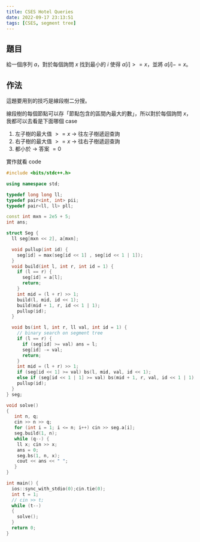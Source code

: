 ```yaml
---
title: CSES Hotel Queries
date: 2022-09-17 23:13:51
tags: [CSES, segment tree]
---
```


## 題目

給一個序列 $a$，對於每個詢問 $x$ 找到最小的 $i$ 使得 $a[i] >= x$，並將 $a[i] -= x$。

## 作法

這題要用到的技巧是線段樹二分搜。

線段樹的每個節點可以存「節點包含的區間內最大的數」，所以對於每個詢問 $x$，我都可以去看是下面哪個 case

1. 左子樹的最大值 $>= x$ -> 往左子樹遞迴查詢
2. 右子樹的最大值 $>= x$ -> 往右子樹遞迴查詢
3. 都小於 -> 答案 $= 0$

實作就看 code

```cpp
#include <bits/stdc++.h>

using namespace std;

typedef long long ll;
typedef pair<int, int> pii;
typedef pair<ll, ll> pll;

const int mxn = 2e5 + 5;
int ans;

struct Seg {
  ll seg[mxn << 2], a[mxn];

  void pullup(int id) {
    seg[id] = max(seg[id << 1] , seg[id << 1 | 1]);
  }
  void build(int l, int r, int id = 1) {
    if (l == r) {
      seg[id] = a[l];
      return;
    }
    int mid = (l + r) >> 1;
    build(l, mid, id << 1);
    build(mid + 1, r, id << 1 | 1);
    pullup(id);
  }

  void bs(int l, int r, ll val, int id = 1) {
    // binary search on segment tree
    if (l == r) {
      if (seg[id] >= val) ans = l;
      seg[id] -= val;
      return;
    }
    int mid = (l + r) >> 1;
    if (seg[id << 1] >= val) bs(l, mid, val, id << 1);
    else if (seg[id << 1 | 1] >= val) bs(mid + 1, r, val, id << 1 | 1);
    pullup(id);
  }
} seg;

void solve()
{
   int n, q;
   cin >> n >> q;
   for (int i = 1; i <= n; i++) cin >> seg.a[i];
   seg.build(1, n);
   while (q--) {
    ll x; cin >> x;
    ans = 0;
    seg.bs(1, n, x);
    cout << ans << " ";
   }
}

int main() {
  ios::sync_with_stdio(0);cin.tie(0);
  int t = 1;
  // cin >> t;
  while (t--)
  {
    solve(); 
  }
  return 0;
}
```
